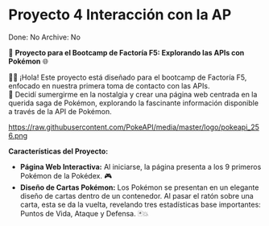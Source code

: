 # Proyecto 4 Interacción con la AP

Done: No
Archive: No

🚀 **Proyecto para el Bootcamp de Factoría F5: Explorando las APIs con Pokémon** 🌐

<aside>
👋🏼 ¡Hola! Este proyecto está diseñado para el bootcamp de Factoría F5, enfocado en nuestra primera toma de contacto con las APIs.

</aside>

<aside>
📢 Decidí sumergirme en la nostalgia y crear una página web centrada en la querida saga de Pokémon, explorando la fascinante información disponible a través de la API de Pokémon.

</aside>

https://raw.githubusercontent.com/PokeAPI/media/master/logo/pokeapi_256.png

**Características del Proyecto:**

- **Página Web Interactiva:** Al iniciarse, la página presenta a los 9 primeros Pokémon de la Pokédex. 🎮
- **Diseño de Cartas Pokémon:** Los Pokémon se presentan en un elegante diseño de cartas dentro de un contenedor. Al pasar el ratón sobre una carta, esta se da la vuelta, revelando tres estadísticas base importantes: Puntos de Vida, Ataque y Defensa. 🃏💥
